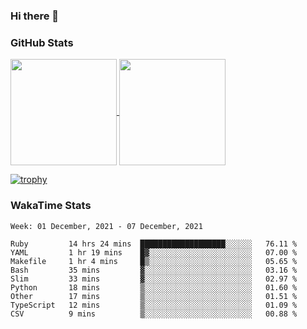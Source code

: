 ### Hi there 👋

### GitHub Stats

<a href="https://github.com/anuraghazra/github-readme-stats">
  <img align="center" height="170px" src="https://github-readme-stats.vercel.app/api/top-langs/?username=tksfjt1024&layout=compact&count_private=true&show_icons=true&show_icons=true&theme=graywhite" />
</a>
<a href="https://github.com/anuraghazra/github-readme-stats">
  <img align="center" height="170px" src="https://github-readme-stats.vercel.app/api?username=tksfjt1024&count_private=true&show_icons=true&show_icons=true&theme=graywhite" />
</a>

[![trophy](https://github-profile-trophy.vercel.app/?username=tksfjt1024)](https://github.com/ryo-ma/github-profile-trophy)

### WakaTime Stats

<!--START_SECTION:waka-->
```text
Week: 01 December, 2021 - 07 December, 2021

Ruby         14 hrs 24 mins  ███████████████████░░░░░░   76.11 % 
YAML         1 hr 19 mins    █▓░░░░░░░░░░░░░░░░░░░░░░░   07.00 % 
Makefile     1 hr 4 mins     █▒░░░░░░░░░░░░░░░░░░░░░░░   05.65 % 
Bash         35 mins         ▓░░░░░░░░░░░░░░░░░░░░░░░░   03.16 % 
Slim         33 mins         ▓░░░░░░░░░░░░░░░░░░░░░░░░   02.97 % 
Python       18 mins         ▒░░░░░░░░░░░░░░░░░░░░░░░░   01.60 % 
Other        17 mins         ▒░░░░░░░░░░░░░░░░░░░░░░░░   01.51 % 
TypeScript   12 mins         ▒░░░░░░░░░░░░░░░░░░░░░░░░   01.09 % 
CSV          9 mins          ▒░░░░░░░░░░░░░░░░░░░░░░░░   00.88 % 
```
<!--END_SECTION:waka-->
